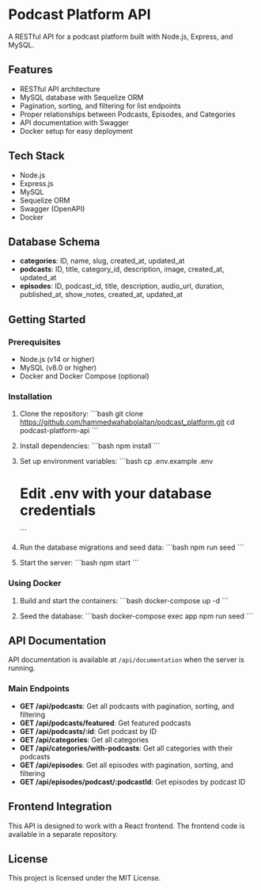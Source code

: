 # Podcast Platform API

A RESTful API for a podcast platform built with Node.js, Express, and MySQL.

## Features

- RESTful API architecture
- MySQL database with Sequelize ORM
- Pagination, sorting, and filtering for list endpoints
- Proper relationships between Podcasts, Episodes, and Categories
- API documentation with Swagger
- Docker setup for easy deployment

## Tech Stack

- Node.js
- Express.js
- MySQL
- Sequelize ORM
- Swagger (OpenAPI)
- Docker

## Database Schema

- **categories**: ID, name, slug, created_at, updated_at
- **podcasts**: ID, title, category_id, description, image, created_at, updated_at
- **episodes**: ID, podcast_id, title, description, audio_url, duration, published_at, show_notes, created_at, updated_at

## Getting Started

### Prerequisites

- Node.js (v14 or higher)
- MySQL (v8.0 or higher)
- Docker and Docker Compose (optional)

### Installation

1. Clone the repository:
   \`\`\`bash
   git clone https://github.com/hammedwahabolaitan/podcast_platform.git
   cd podcast-platform-api
   \`\`\`

2. Install dependencies:
   \`\`\`bash
   npm install
   \`\`\`

3. Set up environment variables:
   \`\`\`bash
   cp .env.example .env
   # Edit .env with your database credentials
   \`\`\`

4. Run the database migrations and seed data:
   \`\`\`bash
   npm run seed
   \`\`\`

5. Start the server:
   \`\`\`bash
   npm start
   \`\`\`

### Using Docker

1. Build and start the containers:
   \`\`\`bash
   docker-compose up -d
   \`\`\`

2. Seed the database:
   \`\`\`bash
   docker-compose exec app npm run seed
   \`\`\`

## API Documentation

API documentation is available at `/api/documentation` when the server is running.

### Main Endpoints

- **GET /api/podcasts**: Get all podcasts with pagination, sorting, and filtering
- **GET /api/podcasts/featured**: Get featured podcasts
- **GET /api/podcasts/:id**: Get podcast by ID
- **GET /api/categories**: Get all categories
- **GET /api/categories/with-podcasts**: Get all categories with their podcasts
- **GET /api/episodes**: Get all episodes with pagination, sorting, and filtering
- **GET /api/episodes/podcast/:podcastId**: Get episodes by podcast ID

## Frontend Integration

This API is designed to work with a React frontend. The frontend code is available in a separate repository.

## License

This project is licensed under the MIT License.
